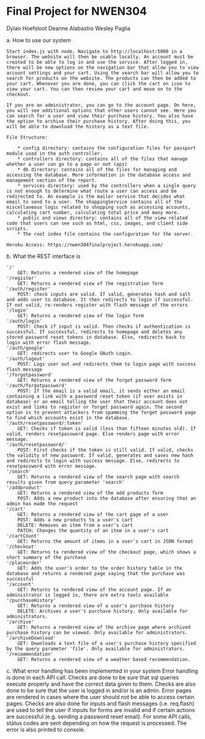 # Final Project for NWEN304

Dylan Hoefsloot
Deanne Alabastro
Wesley Paglia


a. How to use our system

    Start index.js with node. Navigate to http://localhost:5000 in a browser. The website will then be usable locally. An account must be created to be able to log in and use the service. After logged in, there will be new options on the navigation bar that allow you to view account settings and your cart. Using the search bar will allow you to search for products on the website. The products can then be added to your cart. Whenever you are done, you can click the cart on icon to view your cart. You can then review your cart and move on to the checkout. 

    If you are an administrator, you can go to the account page. On here, you will see additional options that other users cannot see. Here you can search for a user and view their purchase history. You also have the option to archive their purchase history. After doing this, you will be able to download the history as a text file. 

    File Structure:

        * config directory: contains the configuration files for passport module used in the auth controller.
        * controllers directory: contains all of the files that manage whether a user can go to a page or not (api)
        * db directory: contains all of the files for managing and accessing the database. More information in the database access and management section of the report.
        * services directory: used by the controllers when a single query is not enough to determine what route a user can access and be redirected to. An example is the mailer service that decides what email to send to a user. The shoppingService contains all of the miscellaneous logic related to shopping such as accessing accounts, calculating cart number, calculating total price and many more.
        * public and views directory: contains all of the view related code that users can see such as html, css, images, and client side scripts.
        * The root index file contains the configuration for the server.

    Heroku Access: https://nwen304finalproject.herokuapp.com/

b. What the REST interface is

    '/'
        GET: Returns a rendered view of the homepage
    '/register'
        GET: Returns a rendered view of the registration form
    '/auth/register'
        POST: check inputs are valid. If valid, generates hash and salt and adds user to database. It then redirects to login if successful. If not valid, re-renders register with flash message of the errors
    '/login'
        GET: Returns a rendered view of the login form
    '/auth/login'
        POST: Check if input is valid. Then checks if authentication is successful. If successful, redirects to homepage and deletes any stored password reset tokens in database. Else, redirects back to login with error flash message.
    '/auth/google'
        GET: redirects user to Google OAuth Login.
    '/auth/logout'
        POST: Logs user out and redirects them to login page with success flash message
    '/forgotpassword'
        GET: Returns a rendered view of the forgot password form
    '/auth/forgotpassword'
        POST: If the email is a valid email, it sends either an email containing a link with a password reset token (if user exists in database) or an email telling the user that their account does not exist and links to register or forget password again. The second option is to prevent attackers from spamming the forget password page to find which accounts exist in the database.
    '/auth/resetpassword/:token'
        GET: Checks if token is valid (less than fifteen minutes old). If valid, renders resetpassword page. Else renders page with error message.
    '/auth/resetpassword/'
        POST: First checks if the token is still valid. If valid, checks the validity of new password. If valid, generates and saves new hash and redirects to login with success message. Else, redirects to resetpassword with error message.
    '/search'
        GET: Returns a rendered view of the search page with search results given from query parameter 'search'
    '/addproduct'
        GET: Returns a rendered view of the add products form
        POST: Adds a new product into the database after ensuring that an admin has made the request
    '/cart'
        GET: Returns a rendered view of the cart page of a user
        POST: Adds a new products to a user's cart
        DELETE: Removes an item from a user's cart
        PATCH: Changes the quantity of an item in a user's cart
    '/cartCount'
        GET: Returns the amount of items in a user's cart in JSON format
    '/checkout'
        GET: Returns ta rendered view of the checkout page, which shows a short summary of the purchase
    '/placeorder'
        GET: Adds the user's order to the order history table in the database and returns a rendered page saying that the purchase was successful
    '/account'
        GET: Returns ta rendered view of the account page. If an administrator is logged in, there are extra tools available
    '/purchaseHistory'
        GET: Returns a rendered view of a user's purchase history
        DELETE: Archives a user's purchase history. Only available for administrators. 
    '/archive'
        GET: Returns a rendered view of the archive page where archived purchase history can be viewed. Only available for administrators. 
    '/archiveDownload'
        GET: Downloads a text file of a user's purchase history specified by the query parameter 'file'. Only available for administrators.
    '/recommendation'
        GET: Returns a rendered view of a weather based recommendation. 

c. What error handling has been implemented in your system
    Error handling is done in each API call. Checks are done to be sure that sql queries execute properly and have the correct data given to them. Checks are also done to be sure that the user is logged in and/or is an admin. Error pages are rendered in cases where the user should not be able to access certain pages. Checks are also done for inputs and flash messages (i.e. req.flash) are used to tell the user if inputs for forms are invalid and if certain actions are successful (e.g. sending a password reset email). For some API calls, status codes are sent depending on how the request is processed. The error is also printed to console.